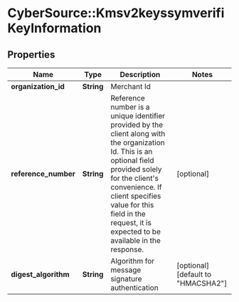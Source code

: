 # CyberSource::Kmsv2keyssymverifiKeyInformation

## Properties
Name | Type | Description | Notes
------------ | ------------- | ------------- | -------------
**organization_id** | **String** | Merchant Id  | 
**reference_number** | **String** | Reference number is a unique identifier provided by the client along with the organization Id. This is an optional field provided solely for the client&#39;s convenience. If client specifies value for this field in the request, it is expected to be available in the response.  | [optional] 
**digest_algorithm** | **String** | Algorithm for message signature authentication  | [optional] [default to &quot;HMACSHA2&quot;]


